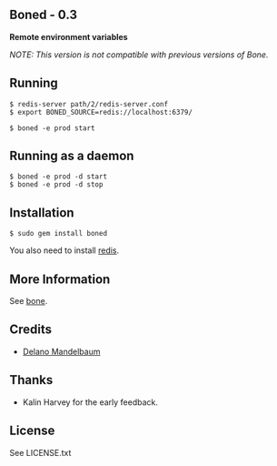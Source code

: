 ## Boned - 0.3 ##

**Remote environment variables**

*NOTE: This version is not compatible with previous versions of Bone.*

## Running
    
    $ redis-server path/2/redis-server.conf
    $ export BONED_SOURCE=redis://localhost:6379/
    
    $ boned -e prod start
    
## Running as a daemon ##
    
    $ boned -e prod -d start
    $ boned -e prod -d stop
    
## Installation

    $ sudo gem install boned

You also need to install [redis](http://code.google.com/p/redis/). 


## More Information

See [bone](https://github.com/solutious/bone). 


## Credits

* [Delano Mandelbaum](http://solutious.com)


## Thanks 

* Kalin Harvey for the early feedback. 


## License

See LICENSE.txt